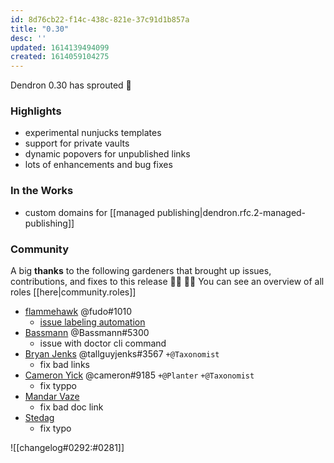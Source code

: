 ```yaml
---
id: 8d76cb22-f14c-438c-821e-37c91d1b857a
title: "0.30"
desc: ''
updated: 1614139494099
created: 1614059104275
---
```


Dendron 0.30 has sprouted  🌱

### Highlights
- experimental nunjucks templates
- support for private vaults 
- dynamic popovers for unpublished links
- lots of enhancements and bug fixes

### In the Works
- custom domains for [[managed publishing|dendron.rfc.2-managed-publishing]]

### Community

A big **thanks** to the following gardeners that brought up issues, contributions, and fixes to this release :man_farmer: :woman_farmer: 
You can see an overview of all roles [[here|community.roles]]


- [flammehawk](https://github.com/flammehawk) @fudo#1010 
  - [issue labeling automation](https://github.com/dendronhq/dendron/pull/453)
- [Bassmann](https://github.com/Bassmann) @Bassmann#5300 
  - issue with doctor cli command
- [Bryan Jenks](https://github.com/tallguyjenks) @tallguyjenks#3567 `+@Taxonomist`
  - fix bad links
- [Cameron Yick](https://github.com/hydrosquall) @cameron#9185  `+@Planter` `+@Taxonomist`
    - fix typpo
- [Mandar Vaze](https://github.com/mandarvaze)
    - fix bad doc link
- [Stedag](https://github.com/Stedag)
    - fix typo

![[changelog#0292:#0281]]

